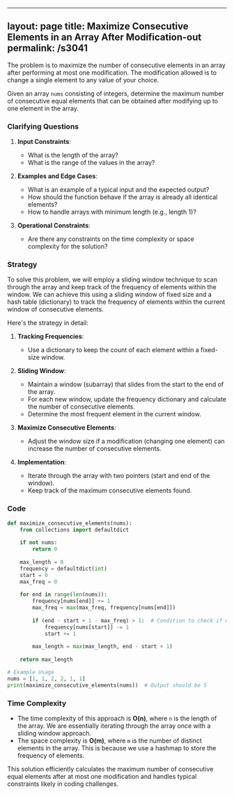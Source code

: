 
---
layout: page
title:  Maximize Consecutive Elements in an Array After Modification-out
permalink: /s3041
---

The problem is to maximize the number of consecutive elements in an array after performing at most one modification. The modification allowed is to change a single element to any value of your choice.

Given an array `nums` consisting of integers, determine the maximum number of consecutive equal elements that can be obtained after modifying up to one element in the array.

### Clarifying Questions

1. **Input Constraints**:
    - What is the length of the array? 
    - What is the range of the values in the array?

2. **Examples and Edge Cases**:
    - What is an example of a typical input and the expected output?
    - How should the function behave if the array is already all identical elements?
    - How to handle arrays with minimum length (e.g., length 1)?

3. **Operational Constraints**:
    - Are there any constraints on the time complexity or space complexity for the solution?

### Strategy

To solve this problem, we will employ a sliding window technique to scan through the array and keep track of the frequency of elements within the window. We can achieve this using a sliding window of fixed size and a hash table (dictionary) to track the frequency of elements within the current window of consecutive elements.

Here's the strategy in detail:

1. **Tracking Frequencies**:
    - Use a dictionary to keep the count of each element within a fixed-size window.
    
2. **Sliding Window**:
    - Maintain a window (subarray) that slides from the start to the end of the array.
    - For each new window, update the frequency dictionary and calculate the number of consecutive elements.
    - Determine the most frequent element in the current window.
    
3. **Maximize Consecutive Elements**:
    - Adjust the window size if a modification (changing one element) can increase the number of consecutive elements.
    
4. **Implementation**:
    - Iterate through the array with two pointers (start and end of the window).
    - Keep track of the maximum consecutive elements found.

### Code

```python
def maximize_consecutive_elements(nums):
    from collections import defaultdict
    
    if not nums:
        return 0
    
    max_length = 0
    frequency = defaultdict(int)
    start = 0
    max_freq = 0
    
    for end in range(len(nums)):
        frequency[nums[end]] += 1
        max_freq = max(max_freq, frequency[nums[end]])
        
        if (end - start + 1 - max_freq) > 1:  # Condition to check if more than one modification is needed
            frequency[nums[start]] -= 1
            start += 1
        
        max_length = max(max_length, end - start + 1)
      
    return max_length

# Example Usage
nums = [1, 1, 2, 2, 1, 1]
print(maximize_consecutive_elements(nums))  # Output should be 5
```

### Time Complexity

- The time complexity of this approach is **O(n)**, where `n` is the length of the array. We are essentially iterating through the array once with a sliding window approach.
- The space complexity is **O(m)**, where `m` is the number of distinct elements in the array. This is because we use a hashmap to store the frequency of elements.

This solution efficiently calculates the maximum number of consecutive equal elements after at most one modification and handles typical constraints likely in coding challenges.
